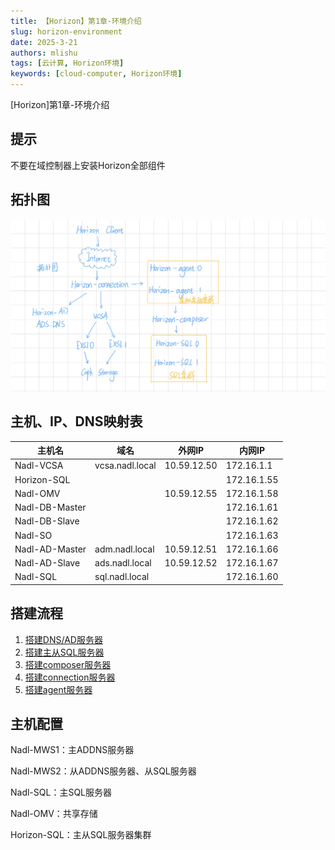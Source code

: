 ```yaml
---
title: 【Horizon】第1章-环境介绍
slug: horizon-environment
date: 2025-3-21
authors: mlishu
tags: [云计算, Horizon环境]
keywords: [cloud-computer, Horizon环境]
---
```

[Horizon]第1章-环境介绍

<!-- truncate -->

## 提示

不要在域控制器上安装Horizon全部组件

## 拓扑图

![1742722284619](image/11-environment/1742722284619.png)

## 主机、IP、DNS映射表

| 主机名         | 域名            | 外网IP      | 内网IP      |
| -------------- | --------------- | ----------- | ----------- |
| Nadl-VCSA      | vcsa.nadl.local | 10.59.12.50 | 172.16.1.1  |
| Horizon-SQL    |                 |             | 172.16.1.55 |
| Nadl-OMV       |                 | 10.59.12.55 | 172.16.1.58 |
| Nadl-DB-Master |                 |             | 172.16.1.61 |
| Nadl-DB-Slave  |                 |             | 172.16.1.62 |
| Nadl-SO        |                 |             | 172.16.1.63 |
| Nadl-AD-Master | adm.nadl.local  | 10.59.12.51 | 172.16.1.66 |
| Nadl-AD-Slave  | ads.nadl.local  | 10.59.12.52 | 172.16.1.67 |
| Nadl-SQL       | sql.nadl.local  |             | 172.16.1.60 |

## 搭建流程

1. [搭建DNS/AD服务器](/blog/horizon-addns)
2. [搭建主从SQL服务器](/blog/config-sql)
3. [搭建composer服务器](/blog/horizon-composer)
4. [搭建connection服务器](https://blog.csdn.net/little_startoo/article/details/133889653?ops_request_misc=%257B%2522request%255Fid%2522%253A%2522d6253fa40332e30965c39084fea64209%2522%252C%2522scm%2522%253A%252220140713.130102334.pc%255Fblog.%2522%257D&request_id=d6253fa40332e30965c39084fea64209&biz_id=0&utm_medium=distribute.pc_search_result.none-task-blog-2~blog~first_rank_ecpm_v1~rank_v31_ecpm-19-133889653-null-null.nonecase&utm_term=Horizon&spm=1018.2226.3001.4450)
5. [搭建agent服务器](https://blog.csdn.net/little_startoo/article/details/133889713?ops_request_misc=%257B%2522request%255Fid%2522%253A%2522d6253fa40332e30965c39084fea64209%2522%252C%2522scm%2522%253A%252220140713.130102334.pc%255Fblog.%2522%257D&request_id=d6253fa40332e30965c39084fea64209&biz_id=0&utm_medium=distribute.pc_search_result.none-task-blog-2~blog~first_rank_ecpm_v1~rank_v31_ecpm-6-133889713-null-null.nonecase&utm_term=Horizon&spm=1018.2226.3001.4450)

## 主机配置

Nadl-MWS1：主ADDNS服务器

Nadl-MWS2：从ADDNS服务器、从SQL服务器

Nadl-SQL：主SQL服务器

Nadl-OMV：共享存储

Horizon-SQL：主从SQL服务器集群
